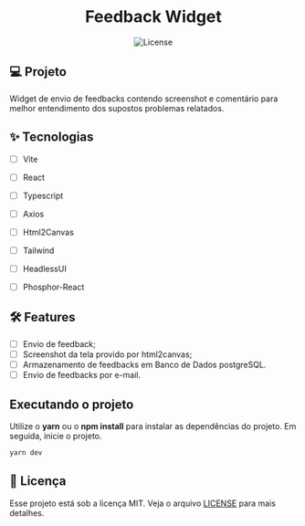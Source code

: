 
<h1 align="center">
  Feedback Widget
</h1>

<p align="center">
  <img alt="License" src="https://img.shields.io/static/v1?label=license&message=MIT&color=E51C44&labelColor=0A1033">



## 💻 Projeto
Widget de envio de feedbacks contendo screenshot e comentário para melhor entendimento dos supostos problemas relatados.

## ✨ Tecnologias

-   [ ] Vite
-   [ ] React
-   [ ] Typescript
-   [ ] Axios
-   [ ] Html2Canvas
-   [ ] Tailwind
-   [ ] HeadlessUI
-   [ ] Phosphor-React


## :hammer_and_wrench: Features 

-   [ ] Envio de feedback;
 -  [ ] Screenshot da tela provido por html2canvas;
-   [ ] Armazenamento de feedbacks em Banco de Dados postgreSQL.
-   [ ] Envio de feedbacks por e-mail.

## Executando o projeto

Utilize o **yarn** ou o **npm install** para instalar as dependências do projeto.
Em seguida, inicie o projeto.

```cl
yarn dev
```


## 📄 Licença

Esse projeto está sob a licença MIT. Veja o arquivo [LICENSE](LICENSE.md) para mais detalhes.

<br />